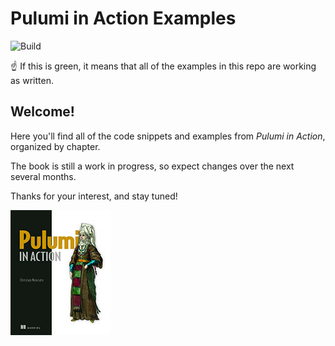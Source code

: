 # Pulumi in Action Examples

![Build](https://github.com/pulumi-in-action/examples/workflows/Build/badge.svg)

:point_up: If this is green, it means that all of the examples in this repo are working as written. 

## Welcome! 

Here you'll find all of the code snippets and examples from _Pulumi in Action_, organized by chapter.

The book is still a work in progress, so expect changes over the next several months.

Thanks for your interest, and stay tuned!

[![Pulumi in Action cover image](media/images/cover-160.jpg)](https://www.manning.com/books/pulumi-in-action)
